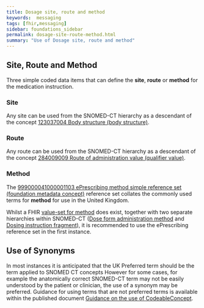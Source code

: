 ```yaml
---
title: Dosage site, route and method
keywords:  messaging
tags: [fhir,messaging]
sidebar: foundations_sidebar
permalink: dosage-site-route-method.html
summary: "Use of Dosage site, route and method"
---
```




## Site, Route and Method ##

Three simple coded data items that can define the **site**, **route** or **method** for the medication instruction.

### Site ###

Any site can be used from the SNOMED-CT hierarchy as a descendant of the concept [123037004 Body structure (body structure)](https://termbrowser.nhs.uk/?perspective=full&conceptId1=123037004&edition=uk-edition).

### Route ###

Any route can be used from the SNOMED-CT hierarchy as a  descendant of the concept [284009009 Route of administration value (qualifier value)](https://termbrowser.nhs.uk/?perspective=full&conceptId1=284009009&edition=uk-edition).

### Method ###

The [999000041000001103 ePrescribing method simple reference set (foundation metadata concept)](https://termbrowser.nhs.uk/?perspective=full&conceptId1=999000041000001103&edition=uk-edition) reference set collates the commonly used terms for **method** for use in the United Kingdom.

Whilst a FHIR [value-set for method](http://hl7.org/fhir/valueset-administration-method-codes.html) does exist, together with two separate hierarchies within SNOMED-CT ([Dose form administration method](https://termbrowser.nhs.uk/?perspective=full&conceptId1=736665006&edition=uk-edition) and [Dosing instruction fragment](https://termbrowser.nhs.uk/?perspective=full&conceptId1=422096002&edition=uk-edition)), it is recommended to use the ePrescribing reference set in the first instance.

<script src="https://gist.github.com/IOPS-DEV/9ab86bf2f42170b80ae576922dad34b2.js"></script>

## Use of Synonyms ##

In most instances it is anticipated that the UK Preferred term should be the term applied to SNOMED CT concepts However for some cases, for example the anatomically correct SNOMED-CT term may not be easily understood by the patient or clinician, the use of a synonym may be preferred. Guidance for using terms that are not preferred terms is available within the published document [Guidance on the use of CodeableConcept](https://developer.nhs.uk/apis/gpconnect-1-2-0/pages/accessrecord_structured/guidance-on-the-population-of-codeableconcept.pdf).
